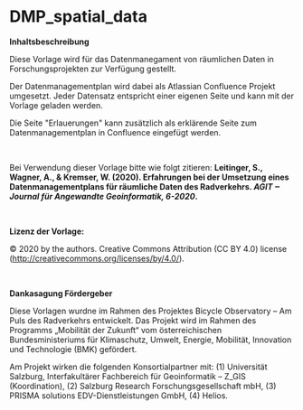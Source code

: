 # DMP_spatial_data
<p>
  <strong>Inhaltsbeschreibung</strong>
</p>
<p>Diese Vorlage wird für das Datenmanegament von räumlichen Daten in Forschungsprojekten zur Verfügung gestellt.</p>
<p>Der Datenmanagementplan wird dabei als Atlassian Confluence Projekt umgesetzt. Jeder Datensatz entspricht einer eigenen Seite und kann mit der Vorlage geladen werden.</p>
<p>Die Seite "Erlauerungen" kann zusätzlich als erklärende Seite zum Datenmanagementplan in Confluence eingefügt werden.</p>
<p>
  <br/>
</p>
<p>Bei Verwendung dieser Vorlage bitte wie folgt zitieren: <strong>Leitinger, S., Wagner, A., &amp; Kremser, W. (2020). Erfahrungen bei der Umsetzung eines Datenmanagementplans für räumliche Daten des Radverkehrs. <em>AGIT ‒ Journal für Angewandte Geoinformatik, 6-2020</em>.</strong>
</p>
<p>
  <br/>
</p>
<p>
  <strong>Lizenz der Vorlage:</strong>
</p>
<p>© 2020 by the authors. Creative Commons Attribution (CC BY 4.0) license (<a href="http://creativecommons.org/licenses/by/4.0/">http://creativecommons.org/licenses/by/4.0/</a>).</p>
<p>
  <br/>
</p>
<p>
  <strong>Dankasagung Fördergeber</strong>
</p>
<p>Diese Vorlagen wurdne im Rahmen des Projektes Bicycle Observatory – Am Puls des Radverkehrs entwickelt. Das Projekt wird im Rahmen des Programms „Mobilität der Zukunft“ vom österreichischen Bundesministeriums für Klimaschutz, Umwelt, Energie, Mobilität, Innovation und Technologie (BMK) gefördert.</p>
<p>Am Projekt wirken die folgenden Konsortialpartner mit: (1) Universität Salzburg, Interfakultärer Fachbereich für Geoinformatik – Z_GIS (Koordination), (2) Salzburg Research Forschungsgesellschaft mbH, (3) PRISMA solutions EDV-Dienstleistungen GmbH, (4) Helios.</p>
<p>
  <br/>
</p>
